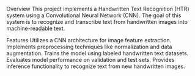 Overview
This project implements a Handwritten Text Recognition (HTR) system using a Convolutional Neural Network (CNN). The goal of this system is to recognize and transcribe text from handwritten images into machine-readable text.

Features
Utilizes a CNN architecture for image feature extraction.
Implements preprocessing techniques like normalization and data augmentation.
Trains the model using labeled handwritten text datasets.
Evaluates model performance on validation and test sets.
Provides inference functionality to recognize text from new handwritten images.

